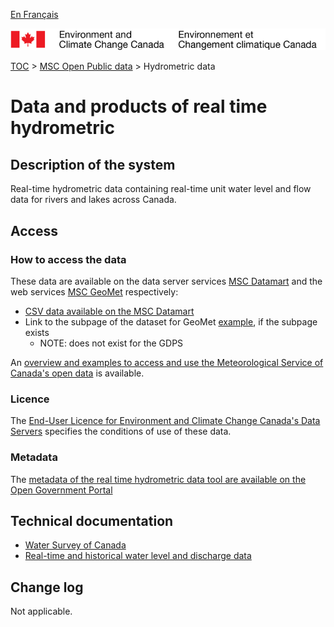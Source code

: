 [En Français](readme_hydrometric_fr.md)

![ECCC logo](../../img_eccc-logo.png)

[TOC](../../readme_en.md) > [MSC Open Public data](../readme_en.md) > Hydrometric data

# Data and products of real time hydrometric 

## Description of the system

Real-time hydrometric data containing real-time unit water level and flow data for rivers and lakes across Canada.

## Access

### How to access the data

These data are available on the data server services [MSC Datamart](../../msc-datamart/readme_en.md) and the web services [MSC GeoMet](../../msc-geomet/readme_en.md) respectively:

* [CSV data available on the MSC Datamart](readme_hydrometric-datamart_en.md) 
* Link to the subpage of the dataset for GeoMet [example](../../msc-geomet/giops_en.md), if the subpage exists 
	* NOTE: does not exist for the GDPS

An [overview and examples to access and use the Meteorological Service of Canada's open data](../../usage-overview/readme_en.md) is available.

### Licence

The [End-User Licence for Environment and Climate Change Canada's Data Servers](../../licence/readme_en.md) specifies the conditions of use of these data.


### Metadata

The [metadata of the real time hydrometric data tool are available on the Open Government Portal](https://open.canada.ca/data/en/dataset/ef2161a8-b01d-4dfb-ad00-1a70f7c4073b)

## Technical documentation

* [Water Survey of Canada](https://www.canada.ca/en/environment-climate-change/services/water-overview/quantity/monitoring/survey.html)
* [Real-time and historical water level and discharge data](http://wateroffice.ec.gc.ca/ )

## Change log

Not applicable.

